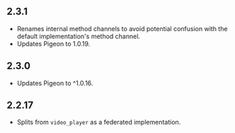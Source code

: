 ## 2.3.1

* Renames internal method channels to avoid potential confusion with the
  default implementation's method channel.
* Updates Pigeon to 1.0.19.

## 2.3.0

* Updates Pigeon to ^1.0.16.

## 2.2.17

* Splits from `video_player` as a federated implementation.
